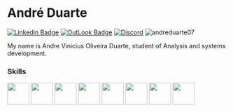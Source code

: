 # André Duarte

[![Linkedin Badge](https://img.shields.io/badge/-LinkedIn-blue?style=plastic&logo=LinkedIn&logoColor=white)](https://www.linkedin.com/in/andreduarte07/)
[![OutLook Badge](https://img.shields.io/badge/Microsoft_Outlook-0078D4?style=plastic&logo=microsoft-outlook&logoColor=white)](mailto:andre_vinicius1998@hotmail.com)
[![Discord](https://dcbadge.vercel.app/api/shield/251933412896669698?style=plastic)](https://www.linkedin.com/in/andreduarte07/)
![andreduarte07](https://komarev.com/ghpvc/?username=andreduarte07&color=red&style=plastic)

My name is Andre Vinicius Oliveira Duarte, student of Analysis and systems development.


### Skills
<div>
  <img src="https://cdn.jsdelivr.net/gh/devicons/devicon/icons/python/python-original-wordmark.svg" width="50" height="50"/>
  <img src="https://cdn.jsdelivr.net/gh/devicons/devicon/icons/java/java-original-wordmark.svg" width="50" height="50"/>
  <img src="https://cdn.jsdelivr.net/gh/devicons/devicon/icons/javascript/javascript-original.svg" width="50" height="50"/>
  <img src="https://cdn.jsdelivr.net/gh/devicons/devicon/icons/php/php-original.svg" width="50" height="50"/>
  <img src="https://cdn.jsdelivr.net/gh/devicons/devicon/icons/mysql/mysql-original-wordmark.svg" width="50" height="50"/>
  <img src="https://cdn.jsdelivr.net/gh/devicons/devicon/icons/postgresql/postgresql-original-wordmark.svg" width="50" height="50"/>
  <img src="https://cdn.jsdelivr.net/gh/devicons/devicon/icons/html5/html5-original-wordmark.svg" width="50" height="50"/>
  <img src="https://cdn.jsdelivr.net/gh/devicons/devicon/icons/css3/css3-original-wordmark.svg" width="50" height="50"/>
</div>







<!--
**andreduarte07/andreduarte07** is a ✨ _special_ ✨ repository because its `README.md` (this file) appears on your GitHub profile.

Here are some ideas to get you started:

- 🔭 I’m currently working on ...
- 🌱 I’m currently learning ...
- 👯 I’m looking to collaborate on ...
- 🤔 I’m looking for help with ...
- 💬 Ask me about ...
- 📫 How to reach me: ...
- 😄 Pronouns: ...
- ⚡ Fun fact: ...
-->
